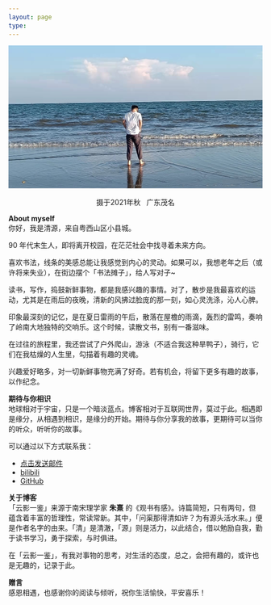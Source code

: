 ```yaml
---
layout: page
type: 
---
```


![touxiang](/images/65D97825-8D36-4CB7-B668-2A86112D771D.jpeg)  
<p align="center">摄于2021年秋 &nbsp;&nbsp;广东茂名</p>    


**About myself**    
你好，我是清源，来自粤西山区小县城。  

90 年代末生人，即将离开校园，在茫茫社会中找寻着未来方向。  

喜欢书法，线条的美感总能让我感觉到内心的灵动。如果可以，我想老年之后（或许将来失业），在街边摆个「书法摊子」，给人写对子~  

读书，写作，捣鼓新鲜事物，都是我感兴趣的事情。对了，散步是我最喜欢的运动，尤其是在雨后的夜晚，清新的风拂过脸庞的那一刻，如心灵洗涤，沁人心脾。  

印象最深刻的记忆，是在夏日雷雨的午后，散落在屋檐的雨滴，轰烈的雷鸣，奏响了岭南大地独特的交响乐。这个时候，读散文书，别有一番滋味。  

在过往的旅程里，我还尝试了户外爬山，游泳（不适合我这种旱鸭子），骑行，它们在我枯燥的人生里，勾描着有趣的灵魂。  

兴趣爱好略多，对一切新鲜事物充满了好奇。若有机会，将留下更多有趣的故事，以作纪念。  

**期待与你相识**  
地球相对于宇宙，只是一个暗淡蓝点。博客相对于互联网世界，莫过于此。相遇即是缘分，从相遇到相识，是缘分的开始。期待与你分享我的故事，更期待可以当你的听众，听听你的故事。  

可以通过以下方式联系我：
- [点击发送邮件](mailto:1060435597@qq.com)
- [bilibili](https://space.bilibili.com/106455052)
- [GitHub](https://github.com/Kerwin0766)

**关于博客**  
「云影一鉴」来源于南宋理学家 **朱熹** 的《观书有感》。诗篇简短，只有两句，但蕴含着丰富的哲理性，常读常新。其中，「问渠那得清如许？为有源头活水来。」便是作者名字的由来。「清」是清澈，「源」则是活力，以此结合，借以勉励自我，勤于读书学习，勇于探索，与时俱进。  

在「云影一鉴」，有我对事物的思考，对生活的态度，总之，会把有趣的，或许也是无趣的，记录于此。  

**赠言**   
感恩相遇，也感谢你的阅读与倾听，祝你生活愉快，平安喜乐！

